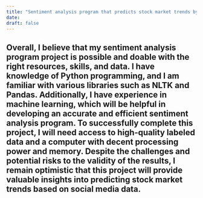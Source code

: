 ```yaml
---
title: "Sentiment analysis program that predicts stock market trends by analyzing social media data"
date: 
draft: false
---
```


## Overall, I believe that my sentiment analysis program project is possible and doable with the right resources, skills, and data. I have knowledge of Python programming, and I am familiar with various libraries such as NLTK and Pandas. Additionally, I have experience in machine learning, which will be helpful in developing an accurate and efficient sentiment analysis program. To successfully complete this project, I will need access to high-quality labeled data and a computer with decent processing power and memory. Despite the challenges and potential risks to the validity of the results, I remain optimistic that this project will provide valuable insights into predicting stock market trends based on social media data.